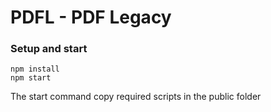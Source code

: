 # PDFL - PDF Legacy

### Setup and start
```shell
npm install
npm start
```
The start command copy required scripts in the public folder